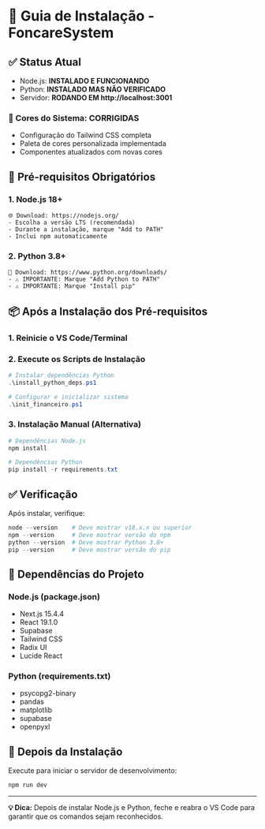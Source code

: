 # 🚀 Guia de Instalação - FoncareSystem

## ✅ Status Atual
- Node.js: **INSTALADO E FUNCIONANDO**
- Python: **INSTALADO MAS NÃO VERIFICADO**
- Servidor: **RODANDO EM http://localhost:3001**

### 🎨 Cores do Sistema: **CORRIGIDAS**
- Configuração do Tailwind CSS completa
- Paleta de cores personalizada implementada
- Componentes atualizados com novas cores

## 🔧 Pré-requisitos Obrigatórios

### 1. Node.js 18+
```
🌐 Download: https://nodejs.org/
- Escolha a versão LTS (recomendada)
- Durante a instalação, marque "Add to PATH"
- Inclui npm automaticamente
```

### 2. Python 3.8+
```
🐍 Download: https://www.python.org/downloads/
- ⚠️ IMPORTANTE: Marque "Add Python to PATH"
- ⚠️ IMPORTANTE: Marque "Install pip"
```

## 📦 Após a Instalação dos Pré-requisitos

### 1. Reinicie o VS Code/Terminal

### 2. Execute os Scripts de Instalação
```powershell
# Instalar dependências Python
.\install_python_deps.ps1

# Configurar e inicializar sistema
.\init_financeiro.ps1
```

### 3. Instalação Manual (Alternativa)
```powershell
# Dependências Node.js
npm install

# Dependências Python
pip install -r requirements.txt
```

## ✅ Verificação
Após instalar, verifique:
```powershell
node --version    # Deve mostrar v18.x.x ou superior
npm --version     # Deve mostrar versão do npm
python --version  # Deve mostrar Python 3.8+
pip --version     # Deve mostrar versão do pip
```

## 🎯 Dependências do Projeto

### Node.js (package.json)
- Next.js 15.4.4
- React 19.1.0
- Supabase
- Tailwind CSS
- Radix UI
- Lucide React

### Python (requirements.txt)
- psycopg2-binary
- pandas
- matplotlib
- supabase
- openpyxl

## 🔄 Depois da Instalação
Execute para iniciar o servidor de desenvolvimento:
```powershell
npm run dev
```

---
**💡 Dica:** Depois de instalar Node.js e Python, feche e reabra o VS Code para garantir que os comandos sejam reconhecidos.
